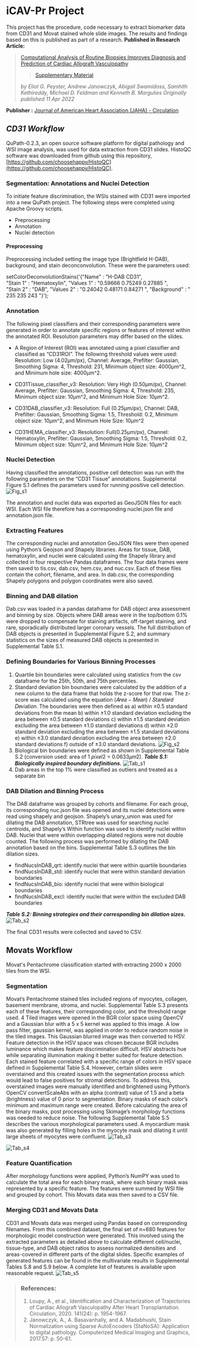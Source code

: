

# iCAV-Pr Project
This project has the procedure, code necessary to extract biomarker data from CD31 and Movat stained whole slide images. The results and findings based on this is published as part of a research. 
**Published in Research Article:**

> [Computational Analysis of Routine Biopsies Improves Diagnosis and Prediction of Cardiac Allograft Vasculopathy](https://www.ahajournals.org/doi/10.1161/CIRCULATIONAHA.121.058459) 
>
>>  [Supplementary Material](https://www.ahajournals.org/action/downloadSupplement?doi=10.1161%2FCIRCULATIONAHA.121.058459&file=10.1161.circulationaha.121.058459_supplemental_materials.pdf)  
>
>   *by Eliot G. Peyster, Andrew Janowczyk, Abigail Swamidoss, Samhith Kethireddy, Michael D. Feldman and Kenneth B. Margulies*
> *Originally published 11 Apr 2022*

**Publisher :** [Journal of American Heart Association (JAHA) - Circulation](https://www.ahajournals.org/journal/circ)


## _CD31 Workflow_

QuPath-0.2.3, an open source software platform for digital pathology and WSI image analysis, was used for data extraction from CD31 slides. HistoQC software was downloaded from github using this repository, [https://github.com/choosehappy/HistoQC](https://github.com/choosehappy/HistoQC).

### Segmentation: Annotations and Nuclei Detection

To initiate feature discrimination, the WSIs stained with CD31 were imported into a new QuPath project. The following steps were completed using Apache Groovy scripts.
 - Preprocessing
 - Annotation
 - Nuclei detection


#### Preprocessing

Preprocessing included setting the image type (Brightfield H-DAB), background, and stain deconconvolution. These were the parameters used:

setColorDeconvolutionStains('{"Name" : "H-DAB CD31",  
"Stain 1" : "Hematoxylin", "Values 1" : "0.59666 0.75249 0.27885 ",  
"Stain 2" : "DAB", "Values 2" : "0.24042 0.48171 0.84271 ",  "Background" : " 235 235 243 "}');

### Annotation
The following pixel classifiers and their corresponding parameters were generated in order to annotate specific regions or features of interest within the annotated ROI. Resolution parameters may differ based on the slides.

 - A Region of Interest (ROI) was annotated using a pixel classifier and classified as “CD31ROI”. The following threshold values were used: Resolution: Low (4.02μm/px), Channel: Average, Prefilter: Gaussian, Smoothing Sigma: 4, Threshold: 231, Minimum object size: 4000μm^2, and Minimum hole size: 4000μm^2. 
	
 - CD31Tissue_classifier_v3: Resolution: Very High (0.50μm/px), Channel: Average, Prefilter: Gaussian, Smoothing Sigma: 4, Threshold: 235, Minimum object size: 10μm^2, and Minimum Hole Size: 10μm^2.
	
 - CD31DAB_classifier_v3: Resolution: Full (0.25μm/px), Channel: DAB, Prefilter: Gaussian, Smoothing Sigma: 1.5, Threshold: 0.2, Minimum object size: 10μm^2, and Minimum Hole Size: 10μm^2
	
 - CD31HEMA_classifier_v3: Resolution: Full(0.25μm/px), Channel: Hematoxylin, Prefilter: Gaussian, Smoothing Sigma: 1.5, Threshold: 0.2, Minimum object size: 10μm^2, and Minimum Hole Size: 10μm^2

### Nuclei Detection

Having classified the annotations, positive cell detection was run with the following parameters on the “CD31 Tissue” annotations.  Supplemental Figure S.1 defines the parameters used for running positive cell detection.
![Fig_s1](https://github.com/choosehappy/iCav-Pr/blob/master/misc/Fig_s1.png)

The annotation and nuclei data was exported as GeoJSON files for each WSI. Each WSI file therefore has a corresponding nuclei.json file and annotation.json file.

### Extracting Features

The corresponding nuclei and annotation GeoJSON files were then opened using Python’s Geojson and Shapely libraries. Areas for tissue, DAB, hematoxylin, and nuclei were calculated using the Shapely library and collected in four respective Pandas dataframes. The four data frames were then saved to tis.csv, dab.csv, hem.csv, and nuc.csv. Each of these files contain the cohort, filename, and area. In dab.csv, the corresponding Shapely polygons and polygon coordinates were also saved. 

### Binning and DAB dilation
Dab.csv was loaded in a pandas dataframe for DAB object area assessment and binning by size. Objects where DAB areas were in the top/bottom 0.1% were dropped to compensate for staining artifacts, off-target staining, and rare, sporadically distributed larger coronary vessels. The full distribution of DAB objects is presented in Supplemental Figure S.2, and summary statistics on the sizes of measured DAB objects is presented in Supplemental Table S.1.

### Defining Boundaries for Various Binning Processes
 1. Quartile bin boundaries were calculated using statistics from the csv dataframe for the 25th, 50th, and 75th percentiles.
 2. Standard deviation bin boundaries were calculated by the addition of a new column to the data frame that holds the z-score for that row. The z-score was calculated using the equation (𝐴𝑟𝑒𝑎 − 𝑀𝑒𝑎𝑛) / 𝑆𝑡𝑎𝑛𝑑𝑎𝑟𝑑 𝐷𝑒𝑣𝑖𝑎𝑡𝑖𝑜𝑛. The boundaries were then defined as a) within ±0.5 standard deviations from the mean b) within ±1.0 standard deviation excluding the area between ±0.5 standard deviations c) within ±1.5 standard deviation excluding the area between ±1.0 standard deviations d) within ±2.0 standard deviation excluding the area between ±1.5 standard deviations e) within ±3.0 standard deviation excluding the area between ±2.0 standard deviations f) outside of ±3.0 standard deviations.
  ![Fig_s2](https://github.com/choosehappy/iCav-Pr/blob/master/misc/Fig_s2.png)
  3. Biological bin boundaries were defined as shown in Supplemental Table S.2 (conversion used: area of 1 𝑝𝑖𝑥𝑒𝑙2 = 0.0633𝜇𝑚2).
***Table S.1:  Biologically inspired boundary definitions.*** 
![Tab_s1](https://github.com/choosehappy/iCav-Pr/blob/master/misc/Tab_s1.png)
4. Dab areas in the top 1% were classified as outliers and treated as a separate bin



### DAB Dilation and Binning Process
The DAB dataframe was grouped by cohorts and filename. For each group, its corresponding nuc.json file was opened and its nuclei detections were read using shapely and geojson. Shapely’s unary_union was used for dilating the DAB annotation, STRtree was used for searching nuclei centroids, and Shapely’s Within function was used to identify nuclei within DAB. Nuclei that were within overlapping dilated regions were not double counted. The following process was performed by dilating the DAB annotation based on the bins. Supplemental Table S.3 outlines the bin dilation sizes.

- findNucsInDAB_qrt: identify nuclei that were within quartile boundaries
- findNucsInDAB_std: identify nuclei that were within standard deviation boundaries
- findNucsInDAB_bio: identify nuclei that were within biological boundaries
- findNucsInDAB_excl: identify nuclei that were within the excluded DAB boundaries

***Table S.2: Binning strategies and their corresponding bin dilation sizes.***
![Tab_s2](https://github.com/choosehappy/iCav-Pr/blob/master/misc/Tab_s2.png)

The final CD31 results were collected and saved to CSV.

## Movats Workflow
Movat's Pentachrome classification started with extracting 2000 x 2000 tiles from the WSI. 
### Segmentation
Movat’s Pentachrome stained tiles included regions of myocytes, collagen, basement membrane, stroma, and nuclei. Supplemental Table S.3 presents each of these features, their corresponding color, and the threshold range used.
4
Tiled images were opened in the BGR color space using OpenCV and a Gaussian blur with a 5 x 5 kernel was applied to this image. A low pass filter, gaussian kernel, was applied in order to reduce random noise in the tiled images. This Gaussian blurred image was then converted to HSV. Feature detection in the HSV space was chosen because BGR includes luminance which makes feature discrimination difficult. HSV abstracts hue while separating illumination making it better suited for feature detection. Each stained feature correlated with a specific range of colors in HSV space defined in Supplemental Table S.4.
However, certain slides were overstained and this created issues with the segmentation process which would lead to false positives for stromal detections. To address this, overstained images were manually identified and brightened using Python’s OpenCV convertScaleAbs with an alpha (contrast) value of 1.5 and a beta (brightness) value of 0 prior to segmentation.
Binary masks of each color’s minimum and maximum range were created. Before calculating the area of the binary masks, post processing using Skimage’s morphology functions was needed to reduce noise. The following Supplemental Table S.5 describes the various morphological parameters used. A myocardium mask was also generated by filling holes in the myocyte mask and dilating it until large sheets of myocytes were confluent.
 ![Tab_s3](https://github.com/choosehappy/iCav-Pr/blob/master/misc/Tab_s3.png)
 

![Tab_s4](https://github.com/choosehappy/iCav-Pr/blob/master/misc/Tab_s4.png)

### Feature Quantification
After morphology functions were applied, Python’s NumPY was used to calculate the total area for each binary mask, where each binary mask was represented by a specific feature. The features were summed by WSI file and grouped by cohort. This Movats data was then saved to a CSV file.

### Merging CD31 and Movats Data
CD31 and Movats data was merged using Pandas based on corresponding filenames. From this combined dataset, the final set of n=680 features for morphologic model construction were generated. This involved using the extracted parameters as detailed above to calculate different cell/nuclei, tissue-type, and DAB object ratios to assess normalized densities and areas-covered in different parts of the digital slides. Specific examples of generated features can be found in the multivariate results in Supplemental Tables S.8 and S.9 below. A complete list of features is available upon reasonable request. 
![Tab_s5](https://github.com/choosehappy/iCav-Pr/blob/master/misc/Tab_s5.png)


> ### References:
> 1.	Loupy, A., et al., Identification and Characterization of Trajectories of Cardiac Allograft Vasculopathy After Heart
> Transplantation. Circulation, 2020. 141(24): p. 1954-1967.
> 2.	Janowczyk, A., A. Basavanhally, and A. Madabhushi, Stain Normalization using Sparse AutoEncoders (StaNoSA): Application to digital pathology. Computerized Medical Imaging and Graphics, 2017.57: p. 50-61.
